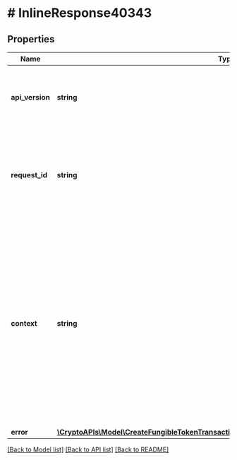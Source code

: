 # # InlineResponse40343

## Properties

Name | Type | Description | Notes
------------ | ------------- | ------------- | -------------
**api_version** | **string** | Specifies the version of the API that incorporates this endpoint. |
**request_id** | **string** | Defines the ID of the request. The &#x60;requestId&#x60; is generated by Crypto APIs and it&#39;s unique for every request. |
**context** | **string** | In batch situations the user can use the context to correlate responses with requests. This property is present regardless of whether the response was successful or returned as an error. &#x60;context&#x60; is specified by the user. | [optional]
**error** | [**\CryptoAPIs\Model\CreateFungibleTokenTransactionRequestFromAddressWithoutFeePriorityE403**](CreateFungibleTokenTransactionRequestFromAddressWithoutFeePriorityE403.md) |  |

[[Back to Model list]](../../README.md#models) [[Back to API list]](../../README.md#endpoints) [[Back to README]](../../README.md)
